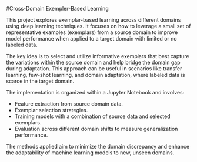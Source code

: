 
#Cross-Domain Exempler-Based Learning

This project explores exemplar-based learning across different domains using deep learning techniques. It focuses on how to leverage a small set of representative examples (exemplars) from a source domain to improve model performance when applied to a target domain with limited or no labeled data.

The key idea is to select and utilize informative exemplars that best capture the variations within the source domain and help bridge the domain gap during adaptation. This approach can be useful in scenarios like transfer learning, few-shot learning, and domain adaptation, where labeled data is scarce in the target domain.

The implementation is organized within a Jupyter Notebook and involves:
- Feature extraction from source domain data.
- Exemplar selection strategies.
- Training models with a combination of source data and selected exemplars.
- Evaluation across different domain shifts to measure generalization performance.

The methods applied aim to minimize the domain discrepancy and enhance the adaptability of machine learning models to new, unseen domains.
